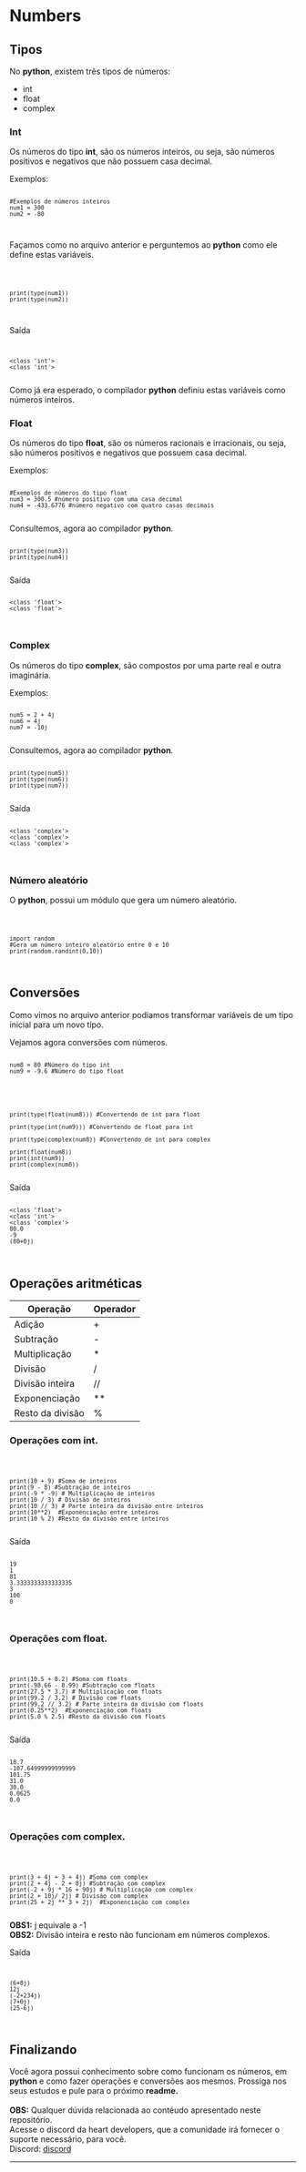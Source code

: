 # Numbers
 
## Tipos
<p>No <b>python</b>, existem três tipos de números:</p>
<ul>
    <li>int</li>
    <li>float</li>
    <li>complex</li>
</ul>

### Int

<p>Os números do tipo <b>int</b>, são os números inteiros, ou seja, são números positivos e negativos que não possuem casa decimal.</p>
Exemplos:

<code>
    
    #Exemplos de números inteiros
    num1 = 300
    num2 = -80 

</code>

Façamos como no arquivo anterior e perguntemos ao <b>python</b> como ele define estas variáveis.

<code>

    print(type(num1))
    print(type(num2))

</code>

Saída
<code>

    <class 'int'>
    <class 'int'>

</code>
Como já era esperado, o compilador <b>python</b> definiu estas variáveis como números inteiros.

### Float

<p>Os números do tipo <b>float</b>, são os números racionais e irracionais, ou seja, são números positivos e negativos que  possuem casa decimal.</p>
Exemplos:
<code>

    #Exemplos de números do tipo float
    num3 = 300.5 #número positivo com uma casa decimal
    num4 = -433.6776 #número negativo com quatro casas decimais

</code>
Consultemos, agora ao compilador <b>python</b>.

<code>

    print(type(num3))
    print(type(num4))

</code>
Saída
<code>

    <class 'float'>
    <class 'float'>
</code>

### Complex 

<p>Os números do tipo <b>complex</b>, são compostos por uma parte real e outra imaginária.</p>
Exemplos:

<code>

    num5 = 2 + 4j
    num6 = 4j
    num7 = -10j
</code>
Consultemos, agora ao compilador <b>python</b>.
<code>

    print(type(num5))
    print(type(num6))
    print(type(num7))
</code>
Saída
<code>

    <class 'complex'>
    <class 'complex'>
    <class 'complex'>
</code>

### Número aleatório

<p>O <b>python</b>, possui um módulo que gera um número aleatório.</p>

<code>

    import random
    #Gera um número inteiro aleatório entre 0 e 10
    print(random.randint(0,10))    

</code>

## Conversões

<p>Como vimos no arquivo anterior podiamos transformar variáveis de um tipo inicial para um novo tipo.</p>
Vejamos agora conversões com números.
<code>
    
    num8 = 80 #Número do tipo int
    num9 = -9.6 #Número do tipo float

</code>

<code>

    print(type(float(num8))) #Convertendo de int para float
    
    print(type(int(num9))) #Convertendo de float para int 

    print(type(complex(num8)) #Convertendo de int para complex

    print(float(num8))
    print(int(num9))
    print(complex(num8)) 
</code>
Saída
<code>
    
    <class 'float'>
    <class 'int'>
    <class 'complex'>
    80.0
    -9
    (80+0j)
</code>

## Operações aritméticas

| Operação       | Operador  |
|----------------|-----------|
|Adição          |     +     |
|Subtração       |     -     |
|Multiplicação   |     *     |
|Divisão         |     /     |
|Divisão inteira |     //    |
|Exponenciação   |     **    |
|Resto da divisão|     %     |

### Operações com int.
<code>

    print(10 + 9) #Soma de inteiros
    print(9 - 8) #Subtração de inteiros
    print(-9 * -9) # Multiplicação de inteiros
    print(10 / 3) # Divisão de inteiros
    print(10 // 3) # Parte inteira da divisão entre inteiros
    print(10**2)  #Exponenciação entre inteiros
    print(10 % 2) #Resto da divisão entre inteiros
</code>
Saída
<code>

    19
    1
    81
    3.3333333333333335
    3
    100
    0
</code>

### Operações com float.

<code>

    print(10.5 + 8.2) #Soma com floats
    print(-98.66 - 8.99) #Subtração com floats
    print(27.5 * 3.7) # Multiplicação com floats
    print(99.2 / 3.2) # Divisão com floats
    print(99.2 // 3.2) # Parte inteira da divisão com floats
    print(0.25**2)  #Exponenciação com floats
    print(5.0 % 2.5) #Resto da divisão com floats
</code>
Saída
<code>

    18.7
    -107.64999999999999
    101.75
    31.0
    30.0
    0.0625
    0.0    
</code>

### Operações com complex.

<code>

    print(3 + 4j + 3 + 4j) #Soma com complex
    print(2 + 4j - 2 + 8j) #Subtração com complex
    print(-2 + 9j * 16 + 90j) # Multiplicação com complex
    print(2 + 10j/ 2j) # Divisão com complex
    print(25 + 2j ** 3 + 2j)  #Exponenciação com complex

</code>
<b>OBS1:</b> j equivale a -1 <br>
<b>OBS2:</b> Divisão inteira e resto não funcionam em números complexos.

Saída
<code>

    (6+8j)
    12j
    (-2+234j)
    (7+0j)
    (25-6j)
</code>

## Finalizando
Você agora possui conhecimento sobre como funcionam os números, em<b> python</b> e como fazer operações e conversões aos mesmos. Prossiga nos seus estudos e pule para o próximo <b>readme.</b>
<br>
<br>
<b>OBS:</b> Qualquer dúvida relacionada ao contéudo apresentado neste repositório.<br>
Acesse o discord da heart developers, que a comunidade irá fornecer o suporte necessário, para você.<br>
Discord: <a href="https://discord.com/invite/7UJDgBG">discord</a>
<hr>